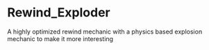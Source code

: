 Rewind_Exploder
===============

A highly optimized rewind mechanic with a physics based explosion mechanic to make it more interesting
